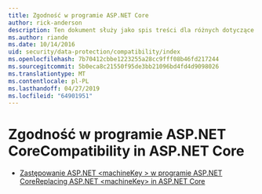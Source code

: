 ```yaml
---
title: Zgodność w programie ASP.NET Core
author: rick-anderson
description: Ten dokument służy jako spis treści dla różnych dotyczące przeznaczenia i zgodności ochrony danych programu ASP.NET Core.
ms.author: riande
ms.date: 10/14/2016
uid: security/data-protection/compatibility/index
ms.openlocfilehash: 7b70412cbbe1223255a28cc9fff08b46fd217244
ms.sourcegitcommit: 5b0eca8c21550f95de3bb21096bd4fd4d9098026
ms.translationtype: MT
ms.contentlocale: pl-PL
ms.lasthandoff: 04/27/2019
ms.locfileid: "64901951"
---
```

# <a name="compatibility-in-aspnet-core"></a><span data-ttu-id="e9ebf-103">Zgodność w programie ASP.NET Core</span><span class="sxs-lookup"><span data-stu-id="e9ebf-103">Compatibility in ASP.NET Core</span></span>

* [<span data-ttu-id="e9ebf-104">Zastępowanie ASP.NET \<machineKey > w programie ASP.NET Core</span><span class="sxs-lookup"><span data-stu-id="e9ebf-104">Replacing ASP.NET \<machineKey> in ASP.NET Core</span></span>](xref:security/data-protection/compatibility/replacing-machinekey)
